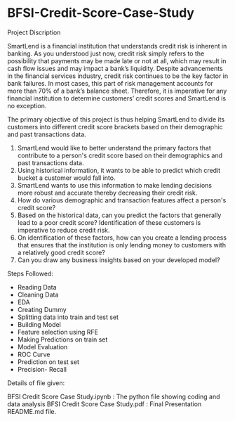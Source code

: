 # BFSI-Credit-Score-Case-Study

Project Discription

SmartLend is a financial institution that understands credit risk is inherent in banking. As you understood just now, credit risk simply refers to the possibility that payments may be made late or not at all, which may result in cash flow issues and may impact a bank’s liquidity. Despite advancements in the financial services industry, credit risk continues to be the key factor in bank failures. In most cases, this part of risk management accounts for more than 70% of a bank’s balance sheet. Therefore, it is imperative for any financial institution to determine customers’ credit scores and SmartLend is no exception.

 

The primary objective of this project is thus helping SmartLend to divide its customers into different credit score brackets based on their demographic and past transactions data.

1. SmartLend would like to better understand the primary factors that contribute to a person's credit score based on their demographics and past transactions data.
2. Using historical information, it wants to be able to predict which credit bucket a customer would fall into.
3. SmartLend wants to use this information to make lending decisions more robust and accurate thereby decreasing their credit risk.
4. How do various demographic and transaction features affect a person's credit score?
5. Based on the historical data, can you predict the factors that generally lead to a poor credit score? Identification of these customers is imperative to reduce credit risk.
6. On identification of these factors, how can you create a lending process that ensures that the institution is only lending money to customers with a relatively good credit score? 
7. Can you draw any business insights based on your developed model?


Steps Followed:
- Reading Data
- Cleaning Data
- EDA
- Creating Dummy
- Splitting data into train and test set
- Building Model
- Feature selection using RFE
- Making Predictions on train set
- Model Evaluation
- ROC Curve
- Prediction on test set
- Precision- Recall


Details of file given:

BFSI Credit Score Case Study.ipynb : The python file showing coding and data analysis
BFSI Credit Score Case Study.pdf : Final Presentation
README.md file.
